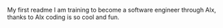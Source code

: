 My first readme
I am training to become a software engineer 
through Alx, thanks to Alx coding is
 so cool and fun.
